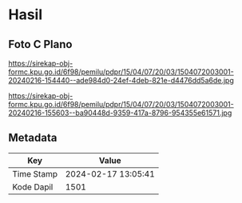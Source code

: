 # Hasil

## Foto C Plano

https://sirekap-obj-formc.kpu.go.id/6f98/pemilu/pdpr/15/04/07/20/03/1504072003001-20240216-154440--ade984d0-24ef-4deb-821e-d4476dd5a6de.jpg

https://sirekap-obj-formc.kpu.go.id/6f98/pemilu/pdpr/15/04/07/20/03/1504072003001-20240216-155603--ba90448d-9359-417a-8796-954355e61571.jpg


## Metadata

| Key        | Value               |
| ---------- | ------------------- |
| Time Stamp | 2024-02-17 13:05:41 |
| Kode Dapil | 1501                |



